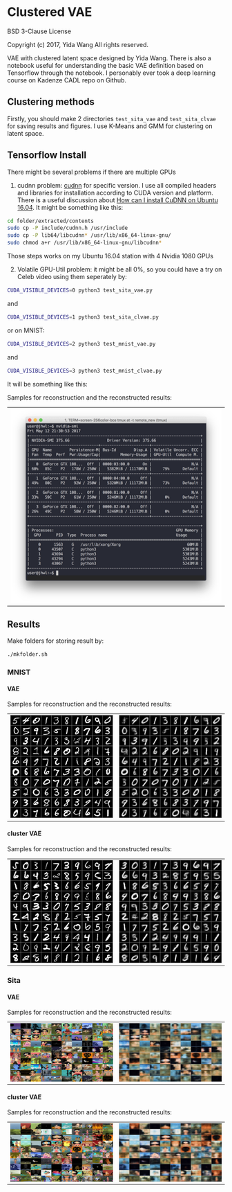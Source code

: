 # Clustered VAE
<p class="lead">BSD 3-Clause License

Copyright (c) 2017, Yida Wang
All rights reserved.
</p>

VAE with clustered latent space designed by Yida Wang.
There is also a notebook useful for understanding the basic VAE definition based on Tensorflow through the notebook. I personably ever took a deep learning course on Kadenze CADL repo on Github.

## Clustering methods

Firstly, you should make 2 directories ```test_sita_vae``` and ```test_sita_clvae``` for saving results and figures. I use K-Means and GMM for clustering on latent space.

## Tensorflow Install

There might be several problems if there are multiple GPUs

1. cudnn problem: [cudnn](https://developer.nvidia.com/rdp/cudnn-download) for specific version. I use all compiled headers and libraries for installation according to CUDA version and platform. There is a useful discussion about [How can I install CuDNN on Ubuntu 16.04](https://askubuntu.com/questions/767269/how-can-i-install-cudnn-on-ubuntu-16-04).
It might be something like this:
```sh
cd folder/extracted/contents
sudo cp -P include/cudnn.h /usr/include
sudo cp -P lib64/libcudnn* /usr/lib/x86_64-linux-gnu/
sudo chmod a+r /usr/lib/x86_64-linux-gnu/libcudnn*
```
Those steps works on my Ubuntu 16.04 station with 4 Nvidia 1080 GPUs

2. Volatile GPU-Util problem: it might be all 0%, so you could have a try on Celeb video using them seperately by:
```sh
CUDA_VISIBLE_DEVICES=0 python3 test_sita_vae.py
```
and
```sh
CUDA_VISIBLE_DEVICES=1 python3 test_sita_clvae.py
```
or on MNIST:
```sh
CUDA_VISIBLE_DEVICES=2 python3 test_mnist_vae.py
```
and
```sh
CUDA_VISIBLE_DEVICES=3 python3 test_mnist_clvae.py
```
It will be something like this:

<p>Samples for reconstruction and the reconstructed results:</p>
<table><tr>
<td><img src=readme_images/GPU_utilization.png border=0></td>
</tr></table>

## Results

Make folders for storing result by:
```sh
./mkfolder.sh
```
### MNIST
#### VAE

<p>Samples for reconstruction and the reconstructed results:</p>
<table><tr>
<td><img src=readme_images/mnist_vae_test.png border=0></td>
<td><img src=readme_images/mnist_vae_1800.png border=0></td>
</tr></table>


#### cluster VAE

<p>Samples for reconstruction and the reconstructed results:</p>
<table><tr>
<td><img src=readme_images/mnist_clvae_test.png border=0></td>
<td><img src=readme_images/mnist_clvae_1800.png border=0></td>
</tr></table>


### Sita
#### VAE

<p>Samples for reconstruction and the reconstructed results:</p>
<table><tr>
<td><img src=readme_images/sita_vae_test.png border=0></td>
<td><img src=readme_images/sita_vae_110.png border=0></td>
</tr></table>

#### cluster VAE

<p>Samples for reconstruction and the reconstructed results:</p>
<table><tr>
<td><img src=readme_images/sita_clvae_test.png border=0></td>
<td><img src=readme_images/sita_clvae_110.png border=0></td>
</tr></table>
